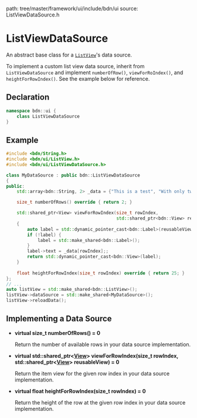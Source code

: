path: tree/master/framework/ui/include/bdn/ui
source: ListViewDataSource.h

# ListViewDataSource

An abstract base class for a [`ListView`](list_view.md)'s data source.

To implement a custom list view data source, inherit from `ListViewDataSource` and implement `numberOfRow()`, `viewForRoIndex()`, and `heightForRowIndex()`. See the example below for reference.

## Declaration

```C++
namespace bdn::ui {
	class ListViewDataSource
}
```

## Example

```C++
#include <bdn/String.h>
#include <bdn/ui/ListView.h>
#include <bdn/ui/ListViewDataSource.h>

class MyDataSource : public bdn::ListViewDataSource
{
public:
	std::array<bdn::String, 2> _data = {"This is a test", "With only two lines of text"};

	size_t numberOfRows() override { return 2; }

	std::shared_ptr<View> viewForRowIndex(size_t rowIndex, 
		 								  std::shared_ptr<bdn::View> reusableView) override
	{
		auto label = std::dynamic_pointer_cast<bdn::Label>(reusableView);
		if (!label) {
			label = std::make_shared<bdn::Label>();
		}
		label->text = _data[rowIndex];;
		return std::dynamic_pointer_cast<bdn::View>(label);
	}
	
	float heightForRowIndex(size_t rowIndex) override { return 25; }
};
// ...
auto listView = std::make_shared<bdn::ListView>();
listView->dataSource = std::make_shared<MyDataSource>();
listView->reloadData();
```

## Implementing a Data Source

* **virtual size_t numberOfRows() = 0**

	Return the number of available rows in your data source implementation.
	
* **virtual std::shared_ptr<[View](view.md)\> viewForRowIndex(size_t rowIndex, std::shared_ptr<[View](view.md)\> reusableView) = 0**

	Return the item view for the given row index in your data source implementation.

* **virtual float heightForRowIndex(size_t rowIndex) = 0**

	Return the height of the row at the given row index in your data source implementation.


 